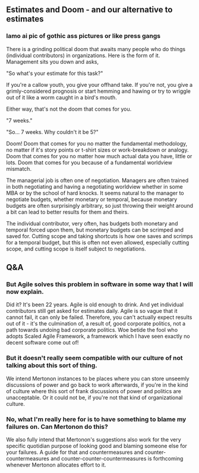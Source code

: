 Estimates and Doom - and our alternative to estimates
---

### lamo ai pic of gothic ass pictures or like press gangs

There is a grinding political doom that awaits many people who do things (individual contributors) in organizations. Here is the form of it. Management sits you down and asks,

"So what's your estimate for this task?"

If you're a callow youth, you give your offhand take. If you're not, you give a grimly-considered prognosis or start hemming and hawing or try to wriggle out of it like a worm caught in a bird's mouth.

Either way, that's not the doom that comes for you.

"7 weeks."

"So... 7 weeks. Why couldn't it be 5?"

Doom! Doom that comes for you no matter the fundamental methodology, no matter if it's story points or t-shirt sizes or work-breakdown or analogy. Doom that comes for you no matter how much actual data you have, little or lots. Doom that comes for you because of a fundamental worldview mismatch.

The managerial job is often one of negotiation. Managers are often trained in both negotiating and having a negotiating worldview whether in some MBA or by the school of hard knocks. It seems natural to the manager to negotiate budgets, whether monetary or temporal, because monetary budgets are often surprisingly arbitrary, so just throwing their weight around a bit can lead to better results for them and theirs.

The individual contributor, very often, has budgets both monetary and temporal forced upon them, but monetary budgets can be scrimped and saved for. Cutting scope and taking shortcuts is how one saves and scrimps for a temporal budget, but this is often not even allowed, especially cutting scope, and cutting scope is itself subject to negotiations.

## Q&A

### But Agile solves this problem in software in some way that I will now explain.

Did it? It's been 22 years. Agile is old enough to drink. And yet individual contributors still get asked for estimates daily. Agile is so vague that it cannot fail, it can only be failed. Therefore, you can't actually expect results out of it - it's the culmination of, a result of, good corporate politics, not a path towards undoing bad corporate politics. Woe betide the fool who adopts Scaled Agile Framework, a framework which I have seen exactly no decent software come out of!

### But it doesn't really seem compatible with our culture of not talking about this sort of thing.

We intend Mertonon instances to be places where you can store unseemly discussions of power and go back to work afterwards, if you're in the kind of culture where this sort of frank discussions of power and politics are unacceptable. Or it could not be, if you're not that kind of organizational culture.

### No, what I'm really here for is to have something to blame my failures on. Can Mertonon do this?

We also fully intend that Mertonon's suggestions also work for the very specific quotidian purpose of looking good and blaming someone else for your failures. A guide for that and countermeasures and counter-countermeasures and counter-counter-countermeasures is forthcoming whenever Mertonon allocates effort to it.

